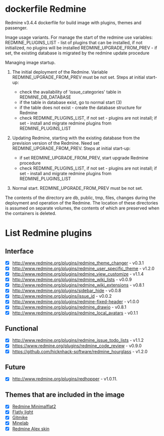 
# dockerfile Redmine  

  Redmine v3.4.4 dockerfile for build image with plugins, themes and passenger.

  Image usage variants. For manage the start of the redmine use variables:
	REDMINE_PLUGINS_LIST - list of plugins that can be installed, if not initialized, no plugins will be installed
	REDMINE_UPGRADE_FROM_PREV - if set, the existing database is migrated by the redmine update procedure

 Managing image startup.
  1. The initial deployment of the Redmine. Variable REDMINE_UPGRADE_FROM_PREV must be not set.
  Steps at initial start-up:
	 - check the availability of 'issue_categories' table in  REDMINE_DB_DATABASE
	 - if the table in database exist, go to normal start (3)
	 - if the table does not exist - create the database structure for Redmine
	 - check REDMINE_PLUGINS_LIST, if not set - plugins are not install; if set -
	   install and migrate redmine plugins from REDMINE_PLUGINS_LIST
  2. Updating Redmine, starting with the existing database from the prevision version of the Redmine.
  	Need set REDMINE_UPGRADE_FROM_PREV.
	Steps at initial start-up:
	   - if set REDMINE_UPGRADE_FROM_PREV, start upgrade Redmine procedure
	   - check REDMINE_PLUGINS_LIST, if not set - plugins are not install; if set -
		 install and migrate redmine plugins from REDMINE_PLUGINS_LIST

  3. Normal start. REDMINE_UPGRADE_FROM_PREV must be not set.

The contents of the directory are db, public, tmp, files, changes during the deployment and operation of
the Redmine. The location of these directories is assumed on separate volumes, the contents of which are preserved
when the containers is deleted.

# List Redmine plugins

## Interface

* [x] http://www.redmine.org/plugins/redmine_theme_changer - v0.3.1
* [x] http://www.redmine.org/plugins/redmine_user_specific_theme - v1.2.0
* [x] http://www.redmine.org/plugins/redmine_view_customize - v1.1.4
* [x] http://www.redmine.org/plugins/redmine_wiki_lists - v0.0.9
* [x] http://www.redmine.org/plugins/redmine_wiki_extensions - v0.8.1
* [x] http://www.redmine.org/plugins/sidebar_hide - v0.0.8  
* [x] http://www.redmine.org/plugins/issue_id - v0.0.2
* [x] http://www.redmine.org/plugins/redmine-fixed-header - v1.0.0
* [x] http://www.redmine.org/plugins/redmine_drawio - v0.8.1
* [x] http://www.redmine.org/plugins/redmine_local_avatars - v0.1.1

## Functional

* [x] http://www.redmine.org/plugins/redmine_issue_todo_lists - v1.1.2
* [x] https://www.redmine.org/plugins/redmine_code_review - v0.9.0
* [x] https://github.com/hicknhack-software/redmine_hourglass - v1.2.0  

## Future

* [x] http://www.redmine.org/plugins/redhopper - v1.0.11.

## Themes that are included in the image

* [x] [Redmine Minimalflat2](https://github.com/akabekobeko/redmine-theme-minimalflat2)
* [x] [Flatly light](https://github.com/Nitrino/flatly_light_redmine)
* [x] [Gitmike](https://github.com/makotokw/redmine-theme-gitmike)
* [x] [Minelab](https://github.com/jjanusch/minelab)
* [x] [Redmine Alex skin](https://bitbucket.org/dkuk/redmine_alex_skin.git)
